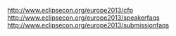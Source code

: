
http://www.eclipsecon.org/europe2013/cfp
http://www.eclipsecon.org/europe2013/speakerfaqs
http://www.eclipsecon.org/europe2013/submissionfaqs
